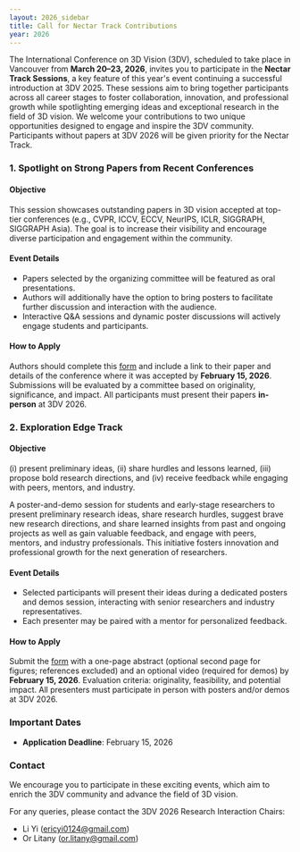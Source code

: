 ```yaml
---
layout: 2026_sidebar
title: Call for Nectar Track Contributions
year: 2026
---
```


The International Conference on 3D Vision (3DV), scheduled to take place in Vancouver from **March 20–23, 2026**, invites you to participate in the **Nectar Track Sessions**, a key feature of this year's event continuing a successful introduction at 3DV 2025. These sessions aim to bring together participants across all career stages to foster collaboration, innovation, and professional growth while spotlighting emerging ideas and exceptional research in the field of 3D vision.
We welcome your contributions to two unique opportunities designed to engage and inspire the 3DV community. Participants without papers at 3DV 2026 will be given priority for the Nectar Track.

### 1. Spotlight on Strong Papers from Recent Conferences

#### Objective
This session showcases outstanding papers in 3D vision accepted at top-tier conferences (e.g., CVPR, ICCV, ECCV, NeurIPS, ICLR, SIGGRAPH, SIGGRAPH Asia). The goal is to increase their visibility and encourage diverse participation and engagement within the community.

#### Event Details
- Papers selected by the organizing committee will be featured as oral presentations.
- Authors will additionally have the option to bring posters to facilitate further discussion and interaction with the audience.
- Interactive Q&A sessions and dynamic poster discussions will actively engage students and participants.

#### How to Apply
Authors should complete this [form](https://forms.gle/XQ9fsBvZARgKc4c78) and include a link to their paper and details of the conference where it was accepted by **February 15, 2026**. Submissions will be evaluated by a committee based on originality, significance, and impact. All participants must present their papers **in-person** at 3DV 2026.



### 2. Exploration Edge Track

#### Objective
(i) present preliminary ideas, (ii) share hurdles and lessons learned, (iii) propose bold research directions, and (iv) receive feedback while engaging with peers, mentors, and industry.


A poster-and-demo session for students and early-stage researchers to present preliminary research ideas, share research hurdles, suggest brave new research directions, and share learned insights from past and ongoing projects as well as gain valuable feedback, and engage with peers, mentors, and industry professionals. This initiative fosters innovation and professional growth for the next generation of researchers.

#### Event Details
- Selected participants will present their ideas during a dedicated posters and demos session, interacting with senior researchers and industry representatives.
- Each presenter may be paired with a mentor for personalized feedback.

#### How to Apply
Submit the [form](https://forms.gle/XQ9fsBvZARgKc4c78) with a one-page abstract (optional second page for figures; references excluded) and an optional video (required for demos) by **February 15, 2026**. Evaluation criteria: originality, feasibility, and potential impact. All presenters must participate in person with posters and/or demos at 3DV 2026.

### Important Dates

- **Application Deadline**: February 15, 2026

### Contact

We encourage you to participate in these exciting events, which aim to enrich the 3DV community and advance the field of 3D vision.

For any queries, please contact the 3DV 2026 Research Interaction Chairs:
- Li Yi ([ericyi0124@gmail.com](mailto:ericyi0124@gmail.com))
- Or Litany ([or.litany@gmail.com](mailto:or.litany@gmail.com))